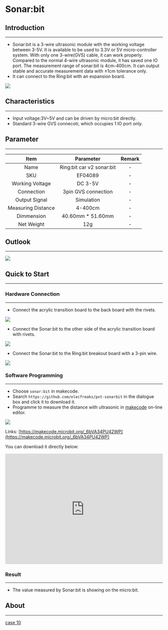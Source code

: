# Sonar:bit

## Introduction
---
- Sonar:bit is a 3-wire ultrasonic module with the working voltage between 3-5V.  It is available to be used to 3.3V or 5V micro-controller system. With only one 3-wire(GVS) cable, it can work properly. Compared to the normal 4-wire ultrasonic module, it has saved one IO port. The measurement range of sonar:bit is 4cm-400cm. It can output stable and accurate measurement data with ±1cm tolerance only. 
- It can connect to the Ring:bit with an expansion board.

![](https://raw.githubusercontent.com/elecfreaks/learn-cn/master/microbitKit/ring_bit_v2/images/ring_bit_v2_sonar_01.jpg)

## Characteristics
---
- Input voltage:3V~5V  and can be driven by micro:bit directly.
- Standard 3-wire GVS connecotr, which occupies 1 IO port only.

## Parameter
---

 Item | Parameter | Remark 
 :-: | :-: |:-:
 Name |Ring:bit car v2 sonar:bit|-
 SKU|EF04089|-
 Working Voltage |DC 3-5V|-
 Connection |3pin GVS connection|-
 Output Signal |Simulation|-
 Measuring Distance |4-400cm|-
 Dimmension |40.60mm * 51.60mm|-
 Net Weight |12g|-


## Outlook
---

![](https://raw.githubusercontent.com/elecfreaks/learn-cn/master/microbitKit/ring_bit_v2/images/ring_bit_v2_sonar_02.jpg)

## Quick to Start
---
### Hardware Connection
---

- Connect the acrylic transition board to the back board with the rivets.

![](https://raw.githubusercontent.com/elecfreaks/learn-cn/master/microbitKit/ring_bit_v2/images/ring_bit_v2_sonar_03.jpg)

- Connect the Sonar:bit to the other side of the acrylic transition board with rivets.

![](https://raw.githubusercontent.com/elecfreaks/learn-cn/master/microbitKit/ring_bit_v2/images/ring_bit_v2_sonar_04.jpg)

- Connect the Sonar:bit to the Ring:bit breakout board with a 3-pin wire.

![](https://raw.githubusercontent.com/elecfreaks/learn-cn/master/microbitKit/ring_bit_v2/images/ring_bit_v2_sonar_05.jpg)

### Software Programming 
---

- Choose `sonar:bit` in makecode.
- Search `https://github.com/elecfreaks/pxt-sonarbit` in the dialogue box and click it to download it. 
- Programme to measure the distance with ultrasonic in [makecode](https://makecode.microbit.org/) on-line editor.


![](https://raw.githubusercontent.com/elecfreaks/learn-cn/master/microbitKit/ring_bit_v2/images/ring_bit_v2_sonar_06.png)

Links: [https://makecode.microbit.org/_6bVA34PU42WP](https://makecode.microbit.org/_6bVA34PU42WP)

You can download it directly below: 

 <div style="position:relative;height:0;padding-bottom:70%;overflow:hidden;"><iframe style="position:absolute;top:0;left:0;width:100%;height:100%;" src="https://makecode.microbit.org/#pub:_6bVA34PU42WP" frameborder="0" sandbox="allow-popups allow-forms allow-scripts allow-same-origin"></iframe></div>

### Result
---

- The value measured by Sonar:bit is showing on the micro:bit.

## About
---

[case 10](http://www.elecfreaks.com/learn-en/microbitKit/ring_bit_v2/ring_bit_car_v2_case_10.html)
